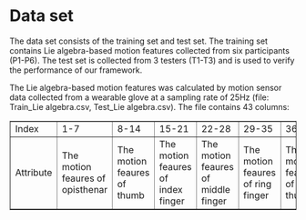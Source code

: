 # Data set
The data set consists of the training set and test set. The training set contains Lie algebra-based motion features collected from six participants (P1-P6). The test set is collected from 3 testers (T1-T3) and is used to verify the performance of our framework.

The Lie algebra-based motion features was calculated by motion sensor data collected from a wearable glove at a sampling rate of 25Hz (file: Train_Lie algebra.csv, Test_Lie algebra.csv).  The file contains 43 columns:
<table border="1">
<tr>
  <td>Index</td>
  <td>1-7</td>
  <td>8-14</td>
  <td>15-21</td>
  <td>22-28</td>
  <td>29-35</td>
  <td>36-42</td>
  <td>43</td>
</tr>
<tr>
  <td>Attribute</td>
  <td>The motion feaures of opisthenar</td>
  <td>The motion feaures of thumb</td>
  <td>The motion feaures of index finger</td>
  <td>The motion feaures of middle finger</td>
  <td>The motion feaures of ring finger</td>
  <td>The motion feaures of little thumb</td>
  <td>Label</td>
</tr>
</table>
